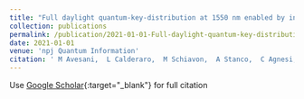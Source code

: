 ```yaml
---
title: "Full daylight quantum-key-distribution at 1550 nm enabled by integrated silicon photonics"
collection: publications
permalink: /publication/2021-01-01-Full-daylight-quantum-key-distribution-at-1550-nm-enabled-by-integrated-silicon-photonics
date: 2021-01-01
venue: 'npj Quantum Information'
citation: ' M Avesani,  L Calderaro,  M Schiavon,  A Stanco,  C Agnesi,  A Santamato,  M Zahidy,  A Scriminich,  G Foletto,  G Contestabile,  al et, &quot;Full daylight quantum-key-distribution at 1550 nm enabled by integrated silicon photonics.&quot; npj Quantum Information, 2021.'
---
```

Use [Google Scholar](https://scholar.google.com/scholar?q=Full+daylight+quantum+key+distribution+at+1550+nm+enabled+by+integrated+silicon+photonics){:target="_blank"} for full citation